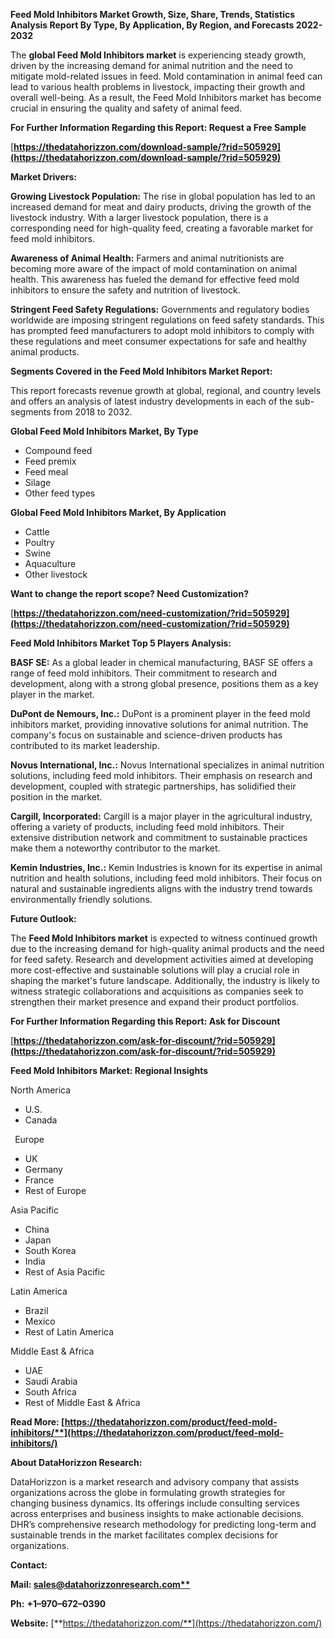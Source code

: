 ﻿**Feed Mold Inhibitors  Market Growth, Size, Share, Trends, Statistics Analysis Report By Type, By Application, By Region, and Forecasts 2022-2032**

The **global Feed Mold Inhibitors market** is experiencing steady growth, driven by the increasing demand for animal nutrition and the need to mitigate mold-related issues in feed. Mold contamination in animal feed can lead to various health problems in livestock, impacting their growth and overall well-being. As a result, the Feed Mold Inhibitors market has become crucial in ensuring the quality and safety of animal feed. 

**For Further Information Regarding this Report: Request a Free Sample**	

[**https://thedatahorizzon.com/download-sample/?rid=505929](https://thedatahorizzon.com/download-sample/?rid=505929)** 

**Market Drivers:**

**Growing Livestock Population:** The rise in global population has led to an increased demand for meat and dairy products, driving the growth of the livestock industry. With a larger livestock population, there is a corresponding need for high-quality feed, creating a favorable market for feed mold inhibitors.

**Awareness of Animal Health:** Farmers and animal nutritionists are becoming more aware of the impact of mold contamination on animal health. This awareness has fueled the demand for effective feed mold inhibitors to ensure the safety and nutrition of livestock.

**Stringent Feed Safety Regulations:** Governments and regulatory bodies worldwide are imposing stringent regulations on feed safety standards. This has prompted feed manufacturers to adopt mold inhibitors to comply with these regulations and meet consumer expectations for safe and healthy animal products.

**Segments Covered in the Feed Mold Inhibitors Market Report:** 

This report forecasts revenue growth at global, regional, and country levels and offers an analysis of latest industry developments in each of the sub-segments from 2018 to 2032.

**Global Feed Mold Inhibitors Market, By Type**

- Compound feed
- Feed premix
- Feed meal
- Silage
- Other feed types

**Global Feed Mold Inhibitors Market, By Application**

- Cattle
- Poultry
- Swine
- Aquaculture
- Other livestock

**Want to change the report scope? Need Customization?**

[**https://thedatahorizzon.com/need-customization/?rid=505929](https://thedatahorizzon.com/need-customization/?rid=505929)** 

**Feed Mold Inhibitors Market Top 5 Players Analysis:**

**BASF SE:** As a global leader in chemical manufacturing, BASF SE offers a range of feed mold inhibitors. Their commitment to research and development, along with a strong global presence, positions them as a key player in the market.

**DuPont de Nemours, Inc.:** DuPont is a prominent player in the feed mold inhibitors market, providing innovative solutions for animal nutrition. The company's focus on sustainable and science-driven products has contributed to its market leadership.

**Novus International, Inc.:** Novus International specializes in animal nutrition solutions, including feed mold inhibitors. Their emphasis on research and development, coupled with strategic partnerships, has solidified their position in the market.

**Cargill, Incorporated:** Cargill is a major player in the agricultural industry, offering a variety of products, including feed mold inhibitors. Their extensive distribution network and commitment to sustainable practices make them a noteworthy contributor to the market.

**Kemin Industries, Inc.:** Kemin Industries is known for its expertise in animal nutrition and health solutions, including feed mold inhibitors. Their focus on natural and sustainable ingredients aligns with the industry trend towards environmentally friendly solutions.

**Future Outlook:**

The **Feed Mold Inhibitors market** is expected to witness continued growth due to the increasing demand for high-quality animal products and the need for feed safety. Research and development activities aimed at developing more cost-effective and sustainable solutions will play a crucial role in shaping the market's future landscape. Additionally, the industry is likely to witness strategic collaborations and acquisitions as companies seek to strengthen their market presence and expand their product portfolios.

**For Further Information Regarding this Report: Ask for Discount**	

[**https://thedatahorizzon.com/ask-for-discount/?rid=505929](https://thedatahorizzon.com/ask-for-discount/?rid=505929)**  

**Feed Mold Inhibitors Market: Regional Insights**

North America

- U.S.
- Canada

` `Europe

- UK
- Germany
- France
- Rest of Europe

Asia Pacific

- China
- Japan
- South Korea
- India
- Rest of Asia Pacific

Latin America

- Brazil
- Mexico
- Rest of Latin America

Middle East & Africa

- UAE
- Saudi Arabia
- South Africa
- Rest of Middle East & Africa

**Read More: [https://thedatahorizzon.com/product/feed-mold-inhibitors/**](https://thedatahorizzon.com/product/feed-mold-inhibitors/)** 

**About DataHorizzon Research:**

DataHorizzon is a market research and advisory company that assists organizations across the globe in formulating growth strategies for changing business dynamics. Its offerings include consulting services across enterprises and business insights to make actionable decisions. DHR’s comprehensive research methodology for predicting long-term and sustainable trends in the market facilitates complex decisions for organizations.

**Contact:**

**Mail: [sales@datahorizzonresearch.com**](mailto:sales@datahorizzonresearch.com)**

**Ph:** **+1–970–672–0390**

**Website:** [**https://thedatahorizzon.com/**](https://thedatahorizzon.com/)

